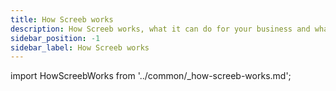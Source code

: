 ```yaml
---
title: How Screeb works
description: How Screeb works, what it can do for your business and what makes it different to other solutions.
sidebar_position: -1
sidebar_label: How Screeb works
---
```


import HowScreebWorks from '../common/_how-screeb-works.md';


<HowScreebWorks components={props.components} />
